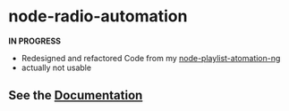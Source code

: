# node-radio-automation
**IN PROGRESS**

- Redesigned and refactored Code from my [node-playlist-atomation-ng]()
- actually not usable

## See the [Documentation](docs/README.md)